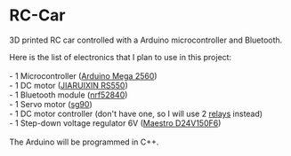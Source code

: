 # RC-Car

3D printed RC car controlled with a Arduino microcontroller and Bluetooth.

<!DOCTYPE html>
<html>
    <head>
    </head>
    <body>
        Here is the list of electronics that I plan to use in this project:<br><br>
            - 1 Microcontroller (<a href="https://www.amazon.com/ELEGOO-ATmega2560-ATMEGA16U2-Projects-Compliant/dp/B01H4ZLZLQ/ref=pd_bxgy_img_1/136-7413818-8414515?pd_rd_w=nS2KV&pf_rd_p=fd3ebcd0-c1a2-44cf-aba2-bbf4810b3732&pf_rd_r=FF8YZGZ1B1ZCQAFCWK6C&pd_rd_r=53217b4e-ce28-4b55-ab67-56739e56477e&pd_rd_wg=BaMQl&pd_rd_i=B01H4ZLZLQ&psc=1" target="_blank">Arduino Mega 2560</a>)<br>
            - 1 DC motor (<a href="https://www.ebay.com/itm/124746043473?_trkparms=ispr%3D1&amdata=enc%3AAQAGAAAAkGexs2uzS975mHtesj1sSXc08%2Bj522kUJdHYQ5EO1qVIZqlhFm9JTDl6BcAyP%2BdBXZ%2FXPzW8L80uloXZ32W8C%2FTxRj6F2jTElesEl7jASbqoazVLkg1LTYZ4Qh6FrcCBdF%2BL38rYD7O9o0lN61Rp4rATvWRzwFTkbrpFZ4kzZG%2FH32R2UJQSuDipk%2FnM43Dxsg%3D%3D&chn=ps&norover=1&mkevt=1&mkrid=711-117182-37290-0&mkcid=2&itemid=124746043473&targetid=1262376589376&device=c&mktype=pla&googleloc=9021760&poi=&campaignid=12874531651&mkgroupid=123924950842&rlsatarget=pla-1262376589376&abcId=9300535&merchantid=112138280&gclid=CjwKCAjwrPCGBhALEiwAUl9X0_1osNi0Vle08Wnp5lJrevFLgyLBw2Ii29f0Ds4fYzo3AEVQCn11KxoCde8QAvD_BwE" target="_blank">JIARUIXIN RS550</a>)<br>
            - 1 Bluetooth module (<a href="https://www.mouser.com/ProductDetail/Nordic-Semiconductor/nRF52840-Dongle?qs=gTYE2QTfZfTbdrOaMHWEZg%3D%3D&mgh=1&gclid=CjwKCAjwrPCGBhALEiwAUl9X01mJv_91IBln-zIqZ8awVnaTOFgOq32wqfUDk7X433IC_D-7H-GJzhoCQyQQAvD_BwE" target="_blank">nrf52840</a>)<br>
            - 1 Servo motor (<a href="https://www.ebay.com/itm/154502079230?_trkparms=ispr%3D1&amdata=enc%3AAQAGAAAAkDGWqLJ221xCTWCaq03mTqXpKwbng3KJeKUdzsdxdAd0tAFLH%2BB0cw%2BF9LI9LHIIXR5FrwpAUSIdAK3C5nmb5bsRe2Xs2DcFr3T3JElNyVt3LlxWhzgvtWefbOjFLPFcZVQJmrunWP8ORPac6Gm6Y%2FqdR7o8BA8tnh%2B%2FYTsKI32dEF9WbAxTnSk3YglzNwz0AQ%3D%3D&chn=ps&norover=1&mkevt=1&mkrid=711-117182-37290-0&mkcid=2&itemid=154502079230&targetid=1262376588856&device=c&mktype=pla&googleloc=9021760&poi=&campaignid=12874531651&mkgroupid=123924950842&rlsatarget=pla-1262376588856&abcId=9300535&merchantid=426120060&gclid=CjwKCAjwrPCGBhALEiwAUl9X02Zm6LLER6f_jpIhIHFxm1irP75yKeM3b4leGoUtUCAmQ4KqacHYLRoCLgUQAvD_BwE" target="_blank">sg90</a>)<br>
            - 1 DC motor controller (don't have one, so I will use 2 <a href="https://www.amazon.com/dp/B00LW15D1M/ref=sspa_dk_detail_0?psc=1&pd_rd_i=B00LW15D1M&pd_rd_w=jDJTM&pf_rd_p=91afecf5-8b2e-41e2-9f11-dc6992c6eaa1&pd_rd_wg=M46up&pf_rd_r=HRQH9XYXTSA7DWSNZW1W&pd_rd_r=adc71aa7-ad4b-4938-b580-8bd6cfd14cce&spLa=ZW5jcnlwdGVkUXVhbGlmaWVyPUExVDhOTTFNMDFSSzFQJmVuY3J5cHRlZElkPUEwMDU5MTY2MzJQR1pHWkNMSlVKWiZlbmNyeXB0ZWRBZElkPUEwMDcxODQ0Mkk5UzBaVUNHWUI2TyZ3aWRnZXROYW1lPXNwX2RldGFpbCZhY3Rpb249Y2xpY2tSZWRpcmVjdCZkb05vdExvZ0NsaWNrPXRydWU=" target="_blank">relays</a> instead)<br>
            - 1 Step-down voltage regulator 6V (<a href="https://www.pololu.com/product/2882" target="_blank">Maestro D24V150F6</a>)<br><br>
        The Arduino will be programmed in C++.
    </body>

</html>
